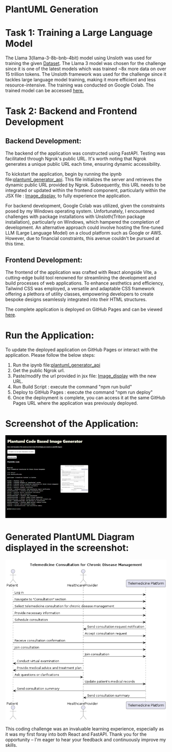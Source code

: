 # PlantUML Generation

# Task 1: Training a Large Language Model
The Llama 3(llama-3-8b-bnb-4bit) model using Unsloth was used for training the given [Dataset](https://huggingface.co/datasets/coai/plantuml_generation). The Llama 3 model was chosen for the challenge since it is one of the latest models which was trained ~8x more data on over 15 trillion tokens. The Unsloth framework  was used for the challenge since it tackles large language model training, making it more efficient and less resource-intensive. The training was conducted on Google Colab. The trained model can be accessed [here.](https://huggingface.co/RakhiNair/plantuml_generation_model)

# Task 2: Backend and Frontend Development

## Backend Development: 
The backend of the application was constructed using FastAPI. Testing was facilitated through Ngrok's public URL. It's worth noting that Ngrok generates a unique public URL each time, ensuring dynamic accessibility. 

To kickstart the application, begin by running the ipynb file:[plantuml_generator_api](https://github.com/RakhiNair/plantuml_generator/blob/main/plantuml_generator_api.ipynb). This file initializes the server and retrieves the dynamic public URL provided by Ngrok. Subsequently, this URL needs to be integrated or updated within the frontend component, particularly within the JSX file : [Image_display](https://github.com/RakhiNair/plantuml_generator/blob/main/src/components/Image_display.jsx), to fully experience the application. 

For backend development, Google Colab was utilized, given the constraints posed by my Windows operating system. Unfortunately, I encountered challenges with package installations with Unsloth(Triton package installation), particularly on Windows, which hampered the completion of development. An alternative approach could involve hosting the fine-tuned LLM (Large Language Model) on a cloud platform such as Google or AWS. However, due to financial constraints, this avenue couldn't be pursued at this time.

## Frontend Development:
The frontend of the application was crafted with React alongside Vite, a cutting-edge build tool renowned for streamlining the development and build processes of web applications. To enhance aesthetics and efficiency, Tailwind CSS was employed, a versatile and adaptable CSS framework offering a plethora of utility classes, empowering developers to create bespoke designs seamlessly integrated into their HTML structures.

The complete application is deployed on GitHub Pages and can be viewed [here](https://rakhinair.github.io/plantuml_generator/).

# Run the Application:

To update the deployed application on GitHub Pages or interact with the application. Please follow the below steps:

1. Run the ipynb file:[plantuml_generator_api](https://github.com/RakhiNair/plantuml_generator/blob/main/plantuml_generator_api.ipynb)
2. Get the public Ngrok url.
3. Paste/modify the url provided in jsx file: [Image_display](https://github.com/RakhiNair/plantuml_generator/blob/main/src/components/Image_display.jsx) with the new URL.
4. Run Build Script :  execute the command "npm run build"
5. Deploy to GitHub Pages : execute the command "npm run deploy"
6. Once the deployment is complete, you can access it at the same GitHub Pages URL where the application was previously deployed.


# Screenshot of the Application:

![Screenshot of the application](Screenshot.png)

# Generated PlantUML Diagram displayed in the screenshot:

![plantuml_image](plantuml_image.png)




This coding challenge was an invaluable learning experience, especially as it was my first foray into both React and FastAPI. Thank you for the opportunity – I'm eager to hear your feedback and continuously improve my skills.

